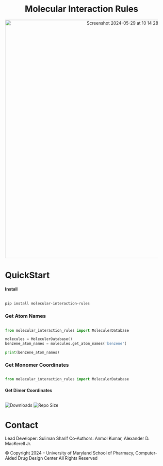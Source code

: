 <h1 align="center">Molecular Interaction Rules</h1>

<p align="center">
<img width="784" alt="Screenshot 2024-05-29 at 10 14 28 PM" src="https://github.com/mackerell-lab/Non-Covalent-Molecular-Interaction-Rules/assets/11812946/880e237a-f9a3-43d5-bb75-c7aeb756f28a">
</p>

QuickStart
==========

#### Install

```bash

pip install molecular-interaction-rules 

```
### Get Atom Names

```python

from molecular_interaction_rules import MoleculerDatabase

molecules = MoleculerDatabase()
benzene_atom_names = molecules.get_atom_names('benzene')

print(benzene_atom_names)

```

### Get Monomer Coordinates

```python

from molecular_interaction_rules import MoleculerDatabase

```

#### Get Dimer Coordinates 

```python

```

![Downloads](https://pepy.tech/badge/molecular-interaction-rules)
![Repo Size](https://img.shields.io/github/repo-size/mackerell-lab/non-covalent-molecular-interaction-rules)

Contact
=======

Lead Developer: Suliman Sharif
Co-Authors: Anmol Kumar, Alexander D. MacKerell Jr.

© Copyright 2024 – University of Maryland School of Pharmacy, Computer-Aided Drug Design Center All Rights Reserved

